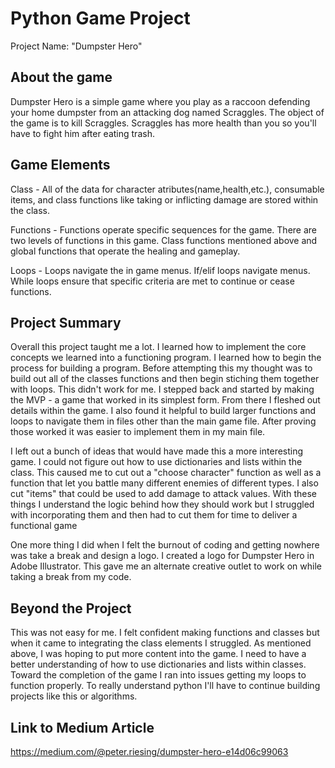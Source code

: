 # Python Game Project

Project Name: "Dumpster Hero"

## About the game
Dumpster Hero is a simple game where you play as a raccoon defending your home dumpster from an attacking dog named Scraggles. The object of the game is to kill Scraggles. Scraggles has more health than you so you'll have to fight him after eating trash. 

## Game Elements
Class - All of the data for character atributes(name,health,etc.), consumable items, and class functions like taking or inflicting damage are stored within the class.

Functions - Functions operate specific sequences for the game. There are two levels of functions in this game. Class functions mentioned above and global functions that operate the healing and gameplay.

Loops - Loops navigate the in game menus. If/elif loops navigate menus. While loops ensure that specific criteria are met to continue or cease functions.

## Project Summary
Overall this project taught me a lot. I learned how to implement the core concepts we learned into a functioning program. I learned how to begin the process for building a program. Before attempting this my thought was to build out all of the classes functions and then begin stiching them together with loops. This didn't work for me. I stepped back and started by making the MVP - a game that worked in its simplest form. From there I fleshed out details within the game. I also found it helpful to build larger functions and loops to navigate them in files other than the main game file. After proving those worked it was easier to implement them in my main file. 

I left out a bunch of ideas that would have made this a more interesting game. I could not figure out how to use dictionaries and lists within the class. This caused me to cut out a "choose character" function as well as a function that let you battle many different enemies of different types. I also cut "items" that could be used to add damage to attack values. With these things I understand the logic behind how they should work but I struggled with incorporating them and then had to cut them for time to deliver a functional game

One more thing I did when I felt the burnout of coding and getting nowhere was take a break and design a logo. I created a logo for Dumpster Hero in Adobe Illustrator. This gave me an alternate creative outlet to work on while taking a break from my code.

## Beyond the Project
This was not easy for me. I felt confident making functions and classes but when it came to integrating the class elements I struggled. As mentioned above, I was hoping to put more content into the game. I need to have a better understanding of how to use dictionaries and lists within classes. Toward the completion of the game I ran into issues getting my loops to function properly. To really understand python I'll have to continue building projects like this or algorithms.

## Link to Medium Article
https://medium.com/@peter.riesing/dumpster-hero-e14d06c99063